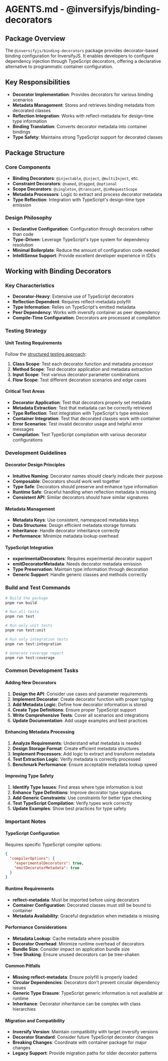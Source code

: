 # AGENTS.md - @inversifyjs/binding-decorators

## Package Overview

The `@inversifyjs/binding-decorators` package provides decorator-based binding configuration for InversifyJS. It enables developers to configure dependency injection through TypeScript decorators, offering a declarative alternative to programmatic container configuration.

## Key Responsibilities

- **Decorator Implementation**: Provides decorators for various binding scenarios
- **Metadata Management**: Stores and retrieves binding metadata from decorated classes
- **Reflection Integration**: Works with reflect-metadata for design-time type information
- **Binding Translation**: Converts decorator metadata into container bindings
- **Type Safety**: Maintains strong TypeScript support for decorated classes

## Package Structure

### Core Components
- **Binding Decorators**: `@injectable`, `@inject`, `@multiInject`, etc.
- **Constraint Decorators**: `@named`, `@tagged`, `@optional`
- **Scope Decorators**: `@singleton`, `@transient`, `@inRequestScope`
- **Metadata Processors**: Logic to extract and process decorator metadata
- **Type Reflection**: Integration with TypeScript's design-time type emission

### Design Philosophy
- **Declarative Configuration**: Configuration through decorators rather than code
- **Type-Driven**: Leverage TypeScript's type system for dependency resolution
- **Minimal Boilerplate**: Reduce the amount of configuration code needed
- **IntelliSense Support**: Provide excellent developer experience in IDEs

## Working with Binding Decorators

### Key Characteristics
- **Decorator-Heavy**: Extensive use of TypeScript decorators
- **Reflection Dependent**: Requires reflect-metadata polyfill
- **Type Information**: Relies on TypeScript's emitted metadata
- **Peer Dependency**: Works with inversify container as peer dependency
- **Compile-Time Configuration**: Decorators are processed at compilation

### Testing Strategy

#### Unit Testing Requirements
Follow the [structured testing approach](../../../../docs/testing/unit-testing.md):

1. **Class Scope**: Test each decorator function and metadata processor
2. **Method Scope**: Test decorator application and metadata extraction
3. **Input Scope**: Test various decorator parameter combinations
4. **Flow Scope**: Test different decoration scenarios and edge cases

#### Critical Test Areas
- **Decorator Application**: Test that decorators properly set metadata
- **Metadata Extraction**: Test that metadata can be correctly retrieved
- **Type Reflection**: Test integration with TypeScript's type emission
- **Container Integration**: Test that decorated classes work with container
- **Error Scenarios**: Test invalid decorator usage and helpful error messages
- **Compilation**: Test TypeScript compilation with various decorator configurations

### Development Guidelines

#### Decorator Design Principles
- **Intuitive Naming**: Decorator names should clearly indicate their purpose
- **Composable**: Decorators should work well together
- **Type Safe**: Decorators should preserve and enhance type information
- **Runtime Safe**: Graceful handling when reflection metadata is missing
- **Consistent API**: Similar decorators should have similar signatures

#### Metadata Management
- **Metadata Keys**: Use consistent, namespaced metadata keys
- **Data Structures**: Design efficient metadata storage formats
- **Inheritance**: Handle decorator inheritance correctly
- **Performance**: Minimize metadata lookup overhead

#### TypeScript Integration
- **experimentalDecorators**: Requires experimental decorator support
- **emitDecoratorMetadata**: Needs decorator metadata emission
- **Type Preservation**: Maintain type information through decoration
- **Generic Support**: Handle generic classes and methods correctly

### Build and Test Commands

```bash
# Build the package
pnpm run build

# Run all tests
pnpm run test

# Run only unit tests
pnpm run test:unit

# Run only integration tests
pnpm run test:integration

# Generate coverage report
pnpm run test:coverage
```

### Common Development Tasks

#### Adding New Decorators
1. **Design the API**: Consider use cases and parameter requirements
2. **Implement Decorator**: Create decorator function with proper typing
3. **Add Metadata Logic**: Define how decorator information is stored
4. **Create Type Definitions**: Ensure proper TypeScript support
5. **Write Comprehensive Tests**: Cover all scenarios and integrations
6. **Update Documentation**: Add usage examples and best practices

#### Enhancing Metadata Processing
1. **Analyze Requirements**: Understand what metadata is needed
2. **Design Storage Format**: Create efficient metadata structures
3. **Implement Processors**: Add logic to extract and transform metadata
4. **Test Extraction Logic**: Verify metadata is correctly processed
5. **Benchmark Performance**: Ensure acceptable metadata lookup speed

#### Improving Type Safety
1. **Identify Type Issues**: Find areas where type information is lost
2. **Enhance Type Definitions**: Improve decorator type signatures
3. **Add Generic Constraints**: Use constraints for better type checking
4. **Test TypeScript Compilation**: Verify types work correctly
5. **Update Examples**: Show best practices for type safety

### Important Notes

#### TypeScript Configuration
Requires specific TypeScript compiler options:
```json
{
  "compilerOptions": {
    "experimentalDecorators": true,
    "emitDecoratorMetadata": true
  }
}
```

#### Runtime Requirements
- **reflect-metadata**: Must be imported before using decorators
- **Container Configuration**: Decorated classes must still be bound to container
- **Metadata Availability**: Graceful degradation when metadata is missing

#### Performance Considerations
- **Metadata Lookup**: Cache metadata where possible
- **Decorator Overhead**: Minimize runtime overhead of decorators
- **Bundle Size**: Consider impact on application bundle size
- **Tree Shaking**: Ensure unused decorators can be tree-shaken

#### Common Pitfalls
- **Missing reflect-metadata**: Ensure polyfill is properly loaded
- **Circular Dependencies**: Decorators don't prevent circular dependency issues
- **Generic Type Erasure**: TypeScript generic information is not available at runtime
- **Inheritance**: Decorator inheritance can be complex with class hierarchies

#### Migration and Compatibility
- **Inversify Version**: Maintain compatibility with target inversify versions
- **Decorator Standard**: Consider future TypeScript decorator changes
- **Breaking Changes**: Coordinate with container package for major changes
- **Legacy Support**: Provide migration paths for older decorator patterns
